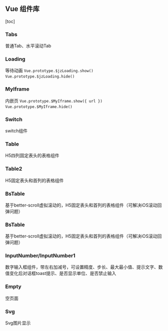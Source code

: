 ## Vue 组件库

[toc]

### Tabs

普通Tab、水平滚动Tab
&nbsp;

### Loading

等待动画
`Vue.prototype.$jzLoading.show()`
`Vue.prototype.$jzLoading.hide()`
&nbsp;

### MyIframe

内嵌页
`Vue.prototype.$MyIframe.show({ url })`
`Vue.prototype.$MyIframe.hide()`
&nbsp;

### Switch

switch组件
&nbsp;

### Table

H5四列固定表头的表格组件
&nbsp;

### Table2

H5固定表头和首列的表格组件
&nbsp;

### BsTable

基于better-scroll虚拟滚动的，H5固定表头和首列的表格组件（可解决iOS滚动回弹问题）
&nbsp;

### BsTable

基于better-scroll虚拟滚动的，H5固定表头和首列的表格组件（可解决iOS滚动回弹问题）
&nbsp;

### InputNumber/InputNumber1

数字输入框组件，带左右加减号，可设置精度、步长、最大最小值、提示文字、数值变化后对话框toast提示、是否显示单位、是否禁止输入
&nbsp;

### Empty

空页面
&nbsp;

### Svg

Svg图片显示
&nbsp;
